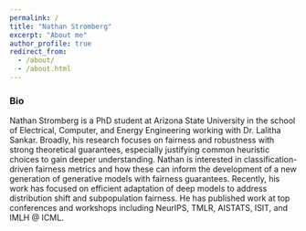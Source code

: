 ```yaml
---
permalink: /
title: "Nathan Stromberg"
excerpt: "About me"
author_profile: true
redirect_from: 
  - /about/
  - /about.html
---
```

### Bio
Nathan Stromberg is a PhD student at Arizona State University in the school of Electrical, Computer, and Energy Engineering working with Dr. Lalitha Sankar.
Broadly, his research focuses on fairness and robustness with strong theoretical guarantees, especially justifying common heuristic choices to gain deeper understanding.
Nathan is interested in classification-driven fairness metrics and how these can inform the development of a new generation of generative models with fairness guarantees. 
Recently, his work has focused on efficient adaptation of deep models to address distribution shift and subpopulation fairness. 
He has published work at top conferences and workshops including NeurIPS, TMLR, AISTATS, ISIT, and IMLH @ ICML.
